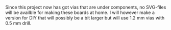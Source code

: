 Since this project now has got vias that are under components, no SVG-files will be availble for making these boards at home.
I will however make a version for DIY that will possibly be a bit larger but will use 1.2 mm vias with 0.5 mm drill.
